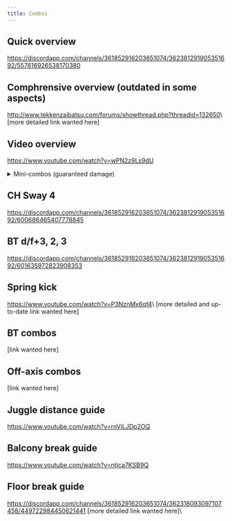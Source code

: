 ```yaml
---
title: Combos
---
```


## Quick overview
<https://discordapp.com/channels/361852916203651074/362381291905351692/557816926538170380>

## Comphrensive overview (outdated in some aspects)
<http://www.tekkenzaibatsu.com/forums/showthread.php?threadid=132650>\\
[more detailed link wanted here]

## Video overview
<https://www.youtube.com/watch?v=wPN2z9Ls9dU>

<details>
  <summary markdown="0">Mini-combos (guaranteed damage)</summary>

**ws 2, 3**
**CH u/b+3**
: f, F+3
: d/f+3+4 (with rage)

**CH d/b+3+4**
**CH FC+d/f+4**
: f+3+4

**CH FC+d/f+4, 3**
: HMS 1, f\~N; d, D/B+4
: HMS u/f+4

**1, 3:3:3**
**HMS 4**
**HMS u/f+4**
**b+4** (crouching opponent)
: d, D/B+4
: u/b+3

**bb+4, 3**
**b+4, 3** (crouching opponent)
: HMS u/f+4

**FC d/f, d, D/F+3**
: 3 (wake-up low kick)

**CH 21(4)** (+10)
: 1, 3:3:3; d, D/B+4
: 1, 2, 4

**u/f+3+4**
: d/f+3+4 (with rage)
: f, F+3
: u/b+3 (sometimes whiffs)
: d+2 (sometimes whiffs)

**u/f+3+4, 3+4**
: HMS u/f+3
: HMS 2

**4, 3, 3**
**d+4, N, 4, 3, 3**
: d+3 (sometimes whiffs)
: u/b+3 (sometimes whiffs)

</details>

## CH Sway 4
<https://discordapp.com/channels/361852916203651074/362381291905351692/600686465407778845>

## BT d/f+3, 2, 3
<https://discordapp.com/channels/361852916203651074/362381291905351692/601635972823908353>

## Spring kick
<https://www.youtube.com/watch?v=P3NznMx6qf4>\\
[more detailed and up-to-date link wanted here]

## BT combos
[link wanted here]

## Off-axis combos
[link wanted here]

## Juggle distance guide
<https://www.youtube.com/watch?v=rnViLJDp2OQ>

## Balcony break guide
<https://www.youtube.com/watch?v=ntjca7KSB9Q>

## Floor break guide
<https://discordapp.com/channels/361852916203651074/362318093097107458/449722984450621441>
[more detailed link wanted here]\\
